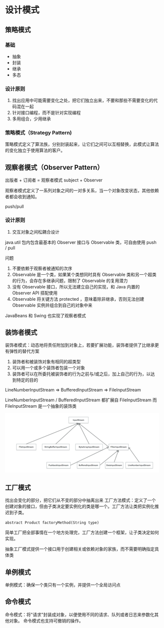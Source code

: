 # 设计模式

## 策略模式

### 基础
- 抽象
- 封装
- 继承
- 多态

### 设计原则
1. 找出应用中可能需要变化之处，把它们独立出来，不要和那些不需要变化的代码混在一起
2. 针对接口编程，而不是针对实现编程
3. 多用组合，少用继承

### 策略模式（Strategy Pattern)
策略模式定义了算法族，分别封装起来，让它们之间可以互相替换，此模式让算法的变化独立于使用算法的客户。


## 观察者模式（Observer Pattern）

出版者 + 订阅者 = 观察者模式
subject + Observer

观察者模式定义了一系列对象之间的一对多关系，当一个对象改变状态，其他依赖者都会收到通知。

push/pull


### 设计原则
1. 交互对象之间松耦合设计

java.util 包内包含最基本的 Observer 接口与 Observable 类，可自由使用 push / pull

问题
1. 不要依赖于观察者被通知的次序
2. Observable 是一个类，如果某个类想同时具有 Observable 类和另一个超类的行为，会存在多继承问题，限制了 Observable 的复用潜力
3. 没有 Observable 接口，所以无法建立自己的实现，和 Java 内置的 Observer API 搭配使用
4. Observable 将关键方法 protected ，意味着除非继承，否则无法创建 Observable 实例并组合到自己的对象中来

JavaBeans 和 Swing 也实现了观察者模式



## 装饰者模式

装饰者模式：动态地将责任附加到对象上，若要扩展功能，装饰者提供了比继承更有弹性的替代方案


1. 装饰者和被装饰对象有相同的超类型
2. 可以用一个或多个装饰者包装一个对象
3. 装饰者可以在所委托被装饰者的行为之前与/或之后，加上自己的行为，以达到特定的目的

LineNumberInputStream => BufferedInputStream => FileInputStream

LineNumberInputStream / BufferedInputStream 都扩展自 FileInputStream
而 FileInputStream 是一个抽象的装饰类


![decorator.java.io.png](src/main/resources/c_decorator.java.io.png)


## 工厂模式
找出会变化的部分，把它们从不变的部分中抽离出来
工厂方法模式：定义了一个创建对象的接口，但由子类决定要实例化的类是哪一个。工厂方法让类把实例化推迟到子类。


`abstract Product factoryMethod(String type)`

简单工厂把全部事情在一个地方处理完，工厂方法创建一个框架，让子类决定如何实现。

抽象工厂模式提供一个接口用于创建相关或依赖对象的家族，而不需要明确指定具体类

## 单例模式
单例模式：确保一个类只有一个实例，并提供一个全局访问点

## 命令模式
命令模式：将"请求"封装成对象，以便使用不同的请求、队列或者日志来参数化其他对象。
命令模式也支持可撤销的操作。